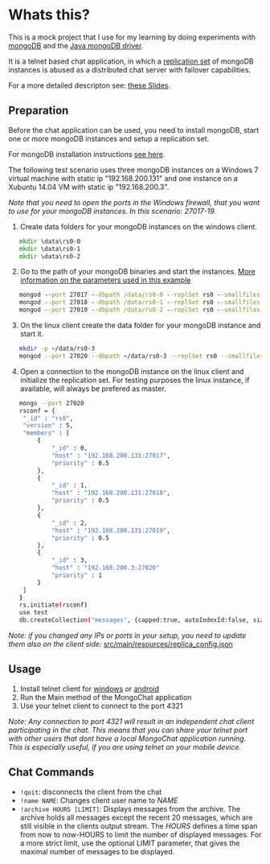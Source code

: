 Whats this?
===========

This is a mock project that I use for my learning by doing experiments with [mongoDB](http://www.mongodb.org/) and the [Java mongoDB driver](http://docs.mongodb.org/ecosystem/drivers/java/).

It is a telnet based chat application, in which a  [replication set](https://docs.mongodb.org/manual/core/replication-introduction/) of mongoDB instances is abused as a distributed chat server with failover capabilities.

For a more detailed descripton see: [these Slides](https://docs.google.com/presentation/d/1BqhEDx_oNElXKKVE8cGEEw_gfe2tDQOUSeVi-Jl4uCQ/edit?usp=sharing).

Preparation
-----------

Before the chat application can be used, you need to install mongoDB, start one or more mongoDB instances and setup a replication set.

For mongoDB installation instructions [see here](http://docs.mongodb.org/manual/installation/).

The following test scenario uses three mongoDB instances on a Windows 7 virtual machine with static ip "192.168.200.131" and one instance on a Xubuntu 14.04 VM with static ip "192.168.200.3".

*Note that you need to open the ports in the Windows firewall, that you want to use for your mongoDB instances. In this scenario: 27017-19.*

1) Create data folders for your mongoDB instances on the windows client.

````bat
   mkdir \data\rs0-0
   mkdir \data\rs0-1
   mkdir \data\rs0-2
````

2) Go to the path of your mongoDB binaries and start the instances. [More information on the parameters used in this example](http://docs.mongodb.org/manual/tutorial/deploy-replica-set-for-testing/)

````bat
   mongod --port 27017 --dbpath /data/rs0-0 --replSet rs0 --smallfiles --oplogSize 128
   mongod --port 27018 --dbpath /data/rs0-1 --replSet rs0 --smallfiles --oplogSize 128
   mongod --port 27019 --dbpath /data/rs0-2 --replSet rs0 --smallfiles --oplogSize 128
````

3) On the linux client create the data folder for your mongoDB instance and start it.

````bash
   mkdir -p ~/data/rs0-3
   mongod --port 27020 --dbpath ~/data/rs0-3 --replSet rs0 --smallfiles --oplogSize 128
````

4) Open a connection to the mongoDB instance on the linux client and initialize the replication set. For testing purposes the linux instance, if available, will always be prefered as master.
 
````bash
   mongo --port 27020
   rsconf = {
	"_id" : "rs0",
	"version" : 5,
	"members" : [
		{
			"_id" : 0,
			"host" : "192.168.200.131:27017",
			"priority" : 0.5
		},
		{
			"_id" : 1,
			"host" : "192.168.200.131:27018",
			"priority" : 0.5
		},
		{
			"_id" : 2,
			"host" : "192.168.200.131:27019",
			"priority" : 0.5
		},
		{
			"_id" : 3,
			"host" : "192.168.200.3:27020"
            "priority" : 1
		}
	]
   }
   rs.initiate(rsconf)
   use test
   db.createCollection("messages", {capped:true, autoIndexId:false, size:100000, max:20})
````

*Note: if you changed any IPs or ports in your setup, you need to update them also on the client side:* [src/main/resources/replica_config.json](src/main/resources/replica_config.json)

Usage
-----

1) Install telnet client for [windows](https://technet.microsoft.com/en-us/library/cc771275%28v=ws.10%29.aspx) or [android](https://play.google.com/store/apps/details?id=com.telnet)
2) Run the Main method of the MongoChat application
3) Use your telnet client to connect to the port 4321

*Note: Any connection to port 4321 will result in an independent chat client participating in the chat. This means that you can share your telnet port with other users that dont have a local MongoChat application running. This is especially useful, if you are using telnet on your mobile device.*

Chat Commands
-------------

- `!quit`: disconnects the client from the chat
- `!name NAME`: Changes client user name to *NAME*
- `!archive HOURS [LIMIT]`: Displays messages from the archive. The archive holds all messages except the recent 20 messages, which are still visible in the clients output stream. The *HOURS* defines a time span from now to now-HOURS to limit the number of displayed messages. For a more strict limit, use the optional LIMIT parameter, that gives the maximal number of messages to be displayed.

